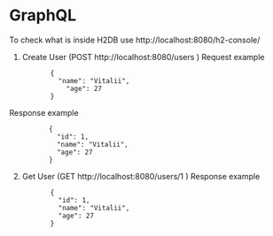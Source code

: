 # GraphQL

To check what is inside H2DB use    http://localhost:8080/h2-console/ 


1. Create User (POST http://localhost:8080/users )
Request example              
             
              {
                "name": "Vitalii",
	              "age": 27
              }
              
Response example 

              {
                "id": 1,
                "name": "Vitalii",
                "age": 27
              }

2. Get User (GET http://localhost:8080/users/1 )
Response example  

              {
                "id": 1,
                "name": "Vitalii",
                "age": 27
              }
